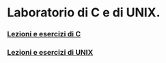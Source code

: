 # Laboratorio di C e di UNIX.

### [Lezioni e esercizi di C](https://github.com/KeryWT/C-LAB/tree/main/lezioniC)

### [Lezioni e esercizi di UNIX](https://github.com/KeryWT/C-LAB/tree/main/unix)


